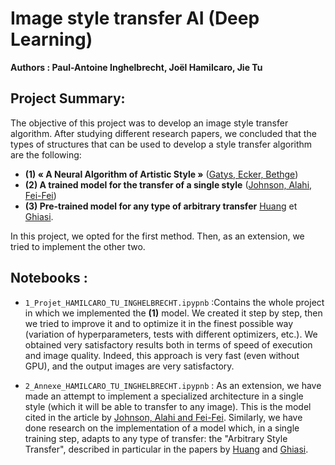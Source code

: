 # Image style transfer AI (Deep Learning)


**Authors : Paul-Antoine Inghelbrecht, Joël Hamilcaro, Jie Tu**

## Project Summary:

The objective of this project was to develop an image style transfer algorithm. After studying different research papers, we concluded that the types of structures that can be used to develop a style transfer algorithm are the following:

- **(1) « A Neural Algorithm of Artistic Style »** ([Gatys, Ecker, Bethge](https://arxiv.org/abs/1508.06576))
- **(2) A trained model for the transfer of a single style** ([Johnson, Alahi, Fei-Fei](https://arxiv.org/abs/1603.08155))
- **(3) Pre-trained model for any type of arbitrary transfer** [Huang](https://arxiv.org/abs/1703.06868) et [Ghiasi](https://arxiv.org/abs/1705.06830).

In this project, we opted for the first method. Then, as an extension, we tried to implement the other two.

## Notebooks :

- `1_Projet_HAMILCARO_TU_INGHELBRECHT.ipypnb` :Contains the whole project in which we implemented the **(1)** model. We created it step by step, then we tried to improve it and to optimize it in the finest possible way (variation of hyperparameters, tests with different optimizers, etc.). We obtained very satisfactory results both in terms of speed of execution and image quality. Indeed, this approach is very fast (even without GPU), and the output images are very satisfactory.


- `2_Annexe_HAMILCARO_TU_INGHELBRECHT.ipypnb` : As an extension, we have made an attempt to implement a specialized architecture in a single style (which it will be able to transfer to any image). This is the model cited in the article by [Johnson, Alahi and Fei-Fei](https://arxiv.org/abs/1603.08155). Similarly, we have done research on the implementation of a model which, in a single training step, adapts to any type of transfer: the "Arbitrary Style Transfer", described in particular in the papers by [Huang](https://arxiv.org/abs/1703.06868) and [Ghiasi](https://arxiv.org/abs/1705.06830).
